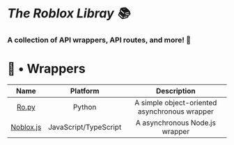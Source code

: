 # ***The Roblox Libray 📚***
### A collection of API wrappers, API routes, and more! 💾



# 🍬 • Wrappers

| Name        | Platform           | Description |
| :-------------: |:-------------:|:-------------:
| [Ro.py](https://github.com/ro-py/ro.py) | Python | A simple object-oriented asynchronous wrapper |
| [Noblox.js](https://github.com/noblox/noblox.js) | JavaScript/TypeScript | A asynchronous Node.js wrapper |
